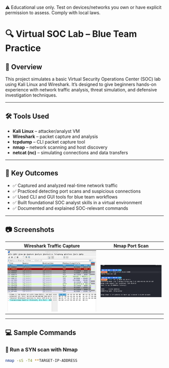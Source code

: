 ⚠️ Educational use only. Test on devices/networks you own or have explicit permission to assess. Comply with local laws.

# 🔍 Virtual SOC Lab – Blue Team Practice

## 📌 Overview

This project simulates a basic Virtual Security Operations Center (SOC) lab using Kali Linux and Wireshark. It’s designed to give beginners hands-on experience with network traffic analysis, threat simulation, and defensive investigation techniques.

---

## 🛠️ Tools Used

- **Kali Linux** – attacker/analyst VM
- **Wireshark** – packet capture and analysis
- **tcpdump** – CLI packet capture tool
- **nmap** – network scanning and host discovery
- **netcat (nc)** – simulating connections and data transfers

---

## 🎯 Key Outcomes

- ✅ Captured and analyzed real-time network traffic
- ✅ Practiced detecting port scans and suspicious connections
- ✅ Used CLI and GUI tools for blue team workflows
- ✅ Built foundational SOC analyst skills in a virtual environment
- ✅ Documented and explained SOC-relevant commands


---

## 📷 Screenshots

| Wireshark Traffic Capture | Nmap Port Scan |
|---------------------------|----------------|
| ![](https://raw.githubusercontent.com/tchaiwanda/Virtual-SOC-Lab/main/Virtual-SOC-Lab/images/wireshark-loopback.png) | ![](https://raw.githubusercontent.com/tchaiwanda/Virtual-SOC-Lab/main/Virtual-SOC-Lab/images/curl-nmap.png) |
---

## 💻 Sample Commands

### 🔎 Run a SYN scan with Nmap
```bash
nmap -sS -T4 **TARGET-IP-ADDRESS
